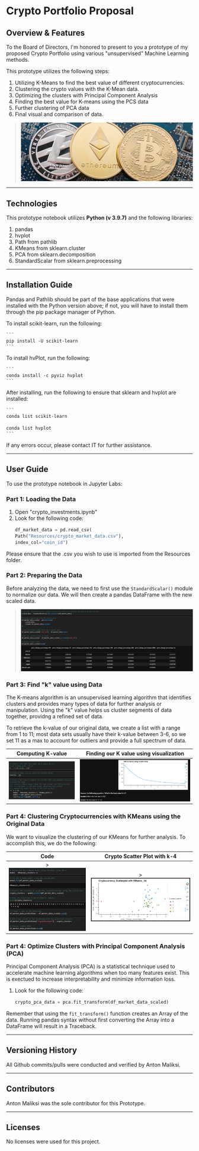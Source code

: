 # Crypto Portfolio Proposal
## Overview & Features
To the Board of Directors, I'm honored to present to you a prototype of my proposed Crypto Portfolio using various "unsupervised" Machine Learning methods.


This prototype utilizes the following steps:
1. Utilizing K-Means to find the best value of different cryptocurrencies.
2. Clustering the crypto values with the K-Mean data.
3. Optimizing the clusters with Principal Component Analysis
4. Finding the best value for K-means using the PCS data
5. Further clustering of PCA data
6. Final visual and comparison of data.

>![coins](https://github.com/antonmaliksi/FinTechModule10Challenge/blob/main/Readme%20Resources/coins.png)

---

## Technologies

This prototype notebook utilizes **Python (v 3.9.7)** and the following libraries:

1. pandas
2. hvplot
3. Path from pathlib
4. KMeans from sklearn.cluster
5. PCA from sklearn.decomposition
6. StandardScalar from sklearn.preprocessing

---

## Installation Guide
Pandas and Pathlib should be part of the base applications that were installed with the Python version above; if not, you will have to install them through the pip package manager of Python.

To install scikit-learn, run the following:

    ```
    pip install -U scikit-learn
    ```

To install hvPlot, run the following:

    ```
    conda install -c pyviz hvplot
    ```
    
After installing, run the following to ensure that sklearn and hvplot are installed:

    ```
    conda list scikit-learn
    
    conda list hvplot
    ```
    
If any errors occur, please contact IT for further assistance.

---

## User Guide
To use the prototype notebook in Jupyter Labs:

### Part 1: Loading the Data
1. Open "crypto_investments.ipynb"
2. Look for the following code:
    ```python
    df_market_data = pd.read_csv(
    Path("Resources/crypto_market_data.csv"),
    index_col="coin_id")
    ```
Please ensure that the .csv you wish to use is imported from the Resources folder.

### Part 2: Preparing the Data
Before analyzing the data, we need to first use the ```StandardScalar()``` module to normalize our data. We will then create a pandas DataFrame with the new scaled data.

>![prepare](https://github.com/antonmaliksi/FinTechModule10Challenge/blob/main/Readme%20Resources/prepare.PNG)

### Part 3: Find "k" value using Data
The K-means algorithm is an unsupervised learning algorithm that identifies clusters and provides many types of data for further analysis or manipulation. Using the "k" value helps us cluster segments of data together, providng a refined set of data.

To retrieve the k-value of our original data, we create a list with a range from 1 to 11; most data sets usually have their k-value between 3-6, so we set 11 as a max to account for outliers and provide a full spectrum of data.

Computing K-value                         |  Finding our K value using visualization
:----------------------------------------:|:----------------------------------------:
![prepare](https://github.com/antonmaliksi/FinTechModule10Challenge/blob/main/Readme%20Resources/kmeansOG.PNG)  | ![vizOG](https://github.com/antonmaliksi/FinTechModule10Challenge/blob/main/Readme%20Resources/vizOG.PNG)

### Part 4: Clustering Cryptocurrencies with KMeans using the Original Data
We want to visualize the clustering of our KMeans for further analysis. To accomplish this, we do the following:

Code                                         |  Crypto Scatter Plot with k-4
:-------------------------------------------:|:--------------------------------:
>![ogmodel](https://github.com/antonmaliksi/FinTechModule10Challenge/blob/main/Readme%20Resources/OGmodel.PNG)  |  >![ogscatter](https://github.com/antonmaliksi/FinTechModule10Challenge/blob/main/Readme%20Resources/OGscatter.PNG)

### Part 4: Optimize Clusters with Principal Component Analysis (PCA)
Principal Component Analysis (PCA) is a statistical technique used to accelerate machine learning algorithms when too many features exist. This is exectued to increase interpretability and minimize information loss.
1. Look for the following code:
    ```python
    crypto_pca_data = pca.fit_transform(df_market_data_scaled)
    ```
Remember that using the ```fit_transform()``` function creates an Array of the data. Running pandas syntax without first converting the Array into a DataFrame will result in a Traceback.

---

## Versioning History
All Github commits/pulls were conducted and verified by Anton Maliksi.

---

## Contributors
Anton Maliksi was the sole contributor for this Prototype.

---

## Licenses
No licenses were used for this project.